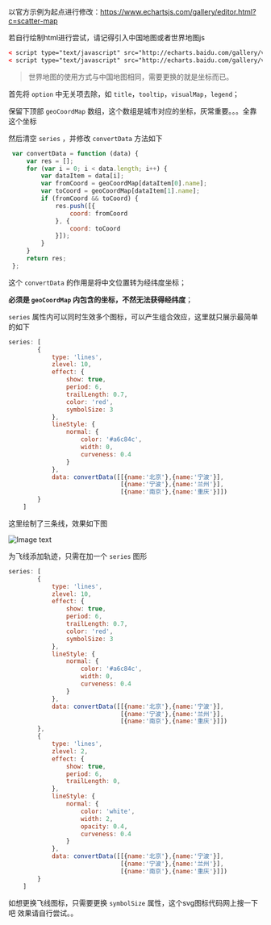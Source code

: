 
以官方示例为起点进行修改：<https://www.echartsjs.com/gallery/editor.html?c=scatter-map> 



若自行绘制html进行尝试，请记得引入中国地图或者世界地图js

```html
< script type="text/javascript" src="http://echarts.baidu.com/gallery/vendors/echarts/map/js/world.js"></script>
< script type="text/javascript" src="http://echarts.baidu.com/gallery/vendors/echarts/map/js/china.js"></script>
```

> 世界地图的使用方式与中国地图相同，需要更换的就是坐标而已。



首先将 `option` 中无关项去除，如 `title`，`tooltip`，`visualMap`，`legend`；

保留下顶部 `geoCoordMap` 数组，这个数组是城市对应的坐标，灰常重要。。。全靠这个坐标

然后清空  `series` ，并修改  `convertData` 方法如下

```javascript
 var convertData = function (data) {
     var res = [];
     for (var i = 0; i < data.length; i++) {
         var dataItem = data[i];
         var fromCoord = geoCoordMap[dataItem[0].name];
         var toCoord = geoCoordMap[dataItem[1].name];
         if (fromCoord && toCoord) {
             res.push([{
                 coord: fromCoord
             }, {
                 coord: toCoord
             }]);
         }
     }
     return res;
 };
```

这个 `convertData`  的作用是将中文位置转为经纬度坐标；

**必须是  `geoCoordMap` 内包含的坐标，不然无法获得经纬度**；



`series` 属性内可以同时生效多个图标，可以产生组合效应，这里就只展示最简单的如下

```javascript
series: [
        {
            type: 'lines',
            zlevel: 10,
            effect: {
                show: true,
                period: 6,
                trailLength: 0.7,
                color: 'red',
                symbolSize: 3
            },
            lineStyle: {
                normal: {
                    color: '#a6c84c',
                    width: 0,
                    curveness: 0.4
                }
            },
            data: convertData([[{name:'北京'},{name:'宁波'}],
                               [{name:'宁波'},{name:'兰州'}],
                               [{name:'南京'},{name:'重庆'}]])
        }
    ]
```

这里绘制了三条线，效果如下图

![Image text](http://oss.huqianwei.com/data/EChartsMapFlyLine1.png) 

为飞线添加轨迹，只需在加一个 `series`  图形

```javascript
series: [
        {
            type: 'lines',
            zlevel: 10,
            effect: {
                show: true,
                period: 6,
                trailLength: 0.7,
                color: 'red',
                symbolSize: 3
            },
            lineStyle: {
                normal: {
                    color: '#a6c84c',
                    width: 0,
                    curveness: 0.4
                }
            },
            data: convertData([[{name:'北京'},{name:'宁波'}],
                               [{name:'宁波'},{name:'兰州'}],
                               [{name:'南京'},{name:'重庆'}]])
        },
        {
            type: 'lines',
            zlevel: 2,
            effect: {
                show: true,
                period: 6,
                trailLength: 0,
            },
            lineStyle: {
                normal: {
                    color: 'white',
                    width: 2,
                    opacity: 0.4,
                    curveness: 0.4
                }
            },
            data: convertData([[{name:'北京'},{name:'宁波'}],
                               [{name:'宁波'},{name:'兰州'}],
                               [{name:'南京'},{name:'重庆'}]])
        }
    ]
```
如想更换飞线图标，只需要更换 `symbolSize` 属性，这个svg图标代码网上搜一下吧
效果请自行尝试。。
 
